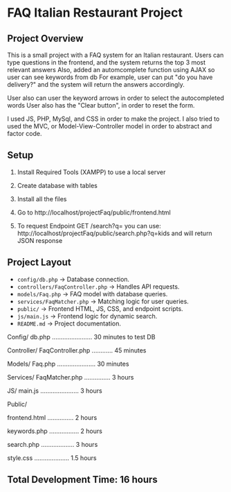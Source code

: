 # FAQ Italian Restaurant Project

## Project Overview
This is a small project with a FAQ system for an Italian restaurant. Users can type questions in the frontend, and the system returns the top 3 most relevant answers
Also, added an automcomplete function using AJAX so user can see keywords from db
For example, user can put "do you have delivery?" and the system will return the answers accordingly. 

User also can user the keyword arrows in order to select the autocompleted words
User also has the "Clear button", in order to reset the form.

I used JS, PHP, MySql, and CSS in order to make the project.
I also tried to used the MVC, or Model-View-Controller model in order to abstract and factor code.

## Setup
1. Install Required Tools (XAMPP) to use a local server
2. Create database with tables
3. Install all the files
4. Go to http://localhost/projectFaq/public/frontend.html

5. To request Endpoint GET /search?q= you can use: http://localhost/projectFaq/public/search.php?q=kids and will return JSON response
   


## Project Layout

- `config/db.php` → Database connection.
- `controllers/FaqController.php` → Handles API requests.
- `models/Faq.php` → FAQ model with database queries.
- `services/FaqMatcher.php` → Matching logic for user queries.
- `public/` → Frontend HTML, JS, CSS, and endpoint scripts.
- `js/main.js` → Frontend logic for dynamic search.
- `README.md` → Project documentation.


Config/
  db.php ....................... 30 minutes to test DB

Controller/
  FaqController.php ............ 45 minutes

Models/
  Faq.php ...................... 30 minutes

Services/
  FaqMatcher.php ............... 3 hours

JS/
  main.js ...................... 3 hours

Public/

  frontend.html ............... 2 hours
  
  keywords.php ................. 2 hours
  
  search.php ................... 3 hours
  
  style.css .................... 1.5 hours

Total Development Time: 16 hours
---

